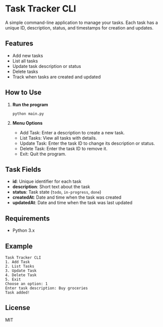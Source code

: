 # Task Tracker CLI

A simple command-line application to manage your tasks. Each task has a unique ID, description, status, and timestamps for creation and updates.

## Features
- Add new tasks
- List all tasks
- Update task description or status
- Delete tasks
- Track when tasks are created and updated

## How to Use

1. **Run the program**
   ```
   python main.py
   ```

2. **Menu Options**
   - Add Task: Enter a description to create a new task.
   - List Tasks: View all tasks with details.
   - Update Task: Enter the task ID to change its description or status.
   - Delete Task: Enter the task ID to remove it.
   - Exit: Quit the program.

## Task Fields
- **id**: Unique identifier for each task
- **description**: Short text about the task
- **status**: Task state (`todo`, `in-progress`, `done`)
- **createdAt**: Date and time when the task was created
- **updatedAt**: Date and time when the task was last updated

## Requirements
- Python 3.x

## Example
```
Task Tracker CLI
1. Add Task
2. List Tasks
3. Update Task
4. Delete Task
5. Exit
Choose an option: 1
Enter task description: Buy groceries
Task added!
```

## License
MIT
